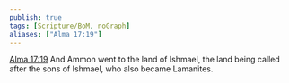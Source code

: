 ```yaml
---
publish: true
tags: [Scripture/BoM, noGraph]
aliases: ["Alma 17:19"]
---
```

[Alma 17:19](https://churchofjesuschrist.org/study/scriptures/bofm/alma/17?lang=eng&id=p19#p19) And Ammon went to the land of Ishmael, the land being called after the sons of Ishmael, who also became Lamanites.
